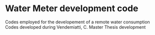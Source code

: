 # Water Meter development code
Codes employed for the developement of a remote water consumption
Codes developed during Vendemiatti, C. Master Thesis development
